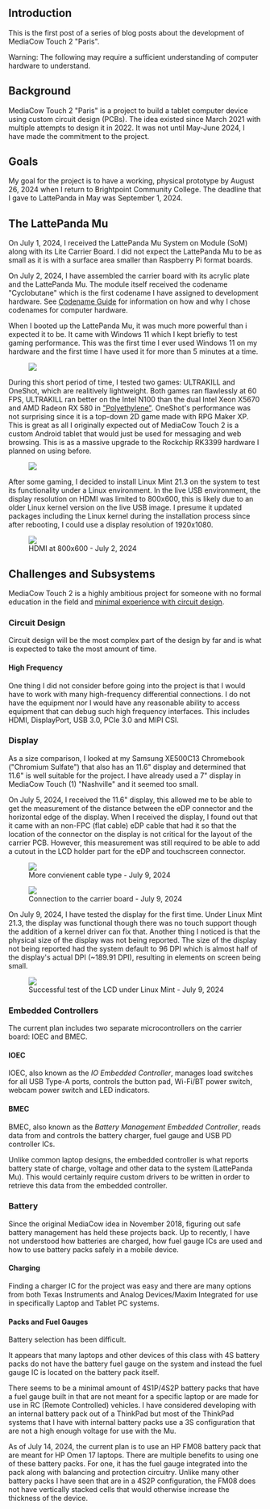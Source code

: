 ## Introduction
This is the first post of a series of blog posts about the development of MediaCow Touch 2 "Paris".

Warning: The following may require a sufficient understanding of computer hardware to understand.

## Background
MediaCow Touch 2 "Paris" is a project to build a tablet computer device using custom circuit design (PCBs). The idea existed since March 2021 with multiple attempts to design it in 2022. It was not until May-June 2024, I have made the commitment to the project. 

## Goals 
My goal for the project is to have a working, physical prototype by August 26, 2024 when I return to Brightpoint Community College. The deadline that I gave to LattePanda in May was September 1, 2024.  

## The LattePanda Mu
On July 1, 2024, I received the LattePanda Mu System on Module (SoM) along with its Lite Carrier Board. I did not expect the LattePanda Mu to be as small as it is with a surface area smaller than Raspberry Pi format boards.

On July 2, 2024, I have assembled the carrier board with its acrylic plate and the LattePanda Mu. The module itself received the codename "Cyclobutane" which is the first codename I have assigned to development hardware. See [Codename Guide](../../projects/codenames/) for information on how and why I chose codenames for computer hardware. 

When I booted up the LattePanda Mu, it was much more powerful than i expected it to be. It came with Windows 11 which I kept briefly to test gaming performance. This was the first time I ever used Windows 11 on my hardware and the first time I have used it for more than 5 minutes at a time.

<figure>
    <img src="/static/blog/mct2_p1/mu_win11.webp">
</figure>


During this short period of time, I tested two games: ULTRAKILL and OneShot, which are realitively lightweight. Both games ran flawlessly at 60 FPS, ULTRAKILL ran better on the Intel N100 than the dual Intel Xeon X5670 and AMD Radeon RX 580 in ["Polyethylene"](../../projects/wbpc_pe/). OneShot's performance was not surprising since it is a top-down 2D game made with RPG Maker XP. This is great as all I originally expected out of MediaCow Touch 2 is a custom Android tablet that would just be used for messaging and web browsing. This is as a massive upgrade to the Rockchip RK3399 hardware I planned on using before.

<figure>
    <img src="/static/blog/mct2_p1/mu_ultrakill.webp">
</figure>

After some gaming, I decided to install Linux Mint 21.3 on the system to test its functionality under a Linux environment. In the live USB environment, the display resolution on HDMI was limited to 800x600, this is likely due to an older Linux kernel version on the live USB image. I presume it updated packages including the Linux kernel during the installation process since after rebooting, I could use a display resolution of 1920x1080. 

<figure>
    <img src="/static/blog/mct2_p1/mu_mint_nodrivers.webp">
    <figcaption>HDMI at 800x600 - July 2, 2024</figcaption>
</figure>

## Challenges and Subsystems
MediaCow Touch 2 is a highly ambitious project for someone with no formal education in the field and [minimal experience with circuit design](../../projects/mathpad/). 

### Circuit Design
Circuit design will be the most complex part of the design by far and is what is expected to take the most amount of time.

#### High Frequency
One thing I did not consider before going into the project is that I would have to work with many high-frequency differential connections. I do not have the equipment nor I would have any reasonable ability to access equipment that can debug such high frequency interfaces. This includes HDMI, DisplayPort, USB 3.0, PCIe 3.0 and MIPI CSI.

### Display
As a size comparison, I looked at my Samsung XE500C13 Chromebook ("Chromium Sulfate") that also has an 11.6" display and determined that 11.6" is well suitable for the project. I have already used a 7" display in MediaCow Touch (1) "Nashville" and it seemed too small.

On July 5, 2024, I received the 11.6" display, this allowed me to be able to get the measurement of the distance between the eDP connector and the horizontal edge of the display. When I received the display, I found out that it came with an non-FPC (flat cable) eDP cable that had it so that the location of the connector on the display is not critical for the layout of the carrier PCB. However, this measurement was still required to be able to add a cutout in the LCD holder part for the eDP and touchscreen connector.

<figure>
    <img src="/static/blog/mct2_p1/lcd_cable.webp">
    <figcaption>More convienent cable type - July 9, 2024</figcaption>
</figure>

<figure>
    <img src="/static/blog/mct2_p1/lcd_cable_2.webp">
    <figcaption>Connection to the carrier board - July 9, 2024</figcaption>
</figure>


On July 9, 2024, I have tested the display for the first time. Under Linux Mint 21.3, the display was functional though there was no touch support though the addition of a kernel driver can fix that. Another thing I noticed is that the physical size of the display was not being reported. The size of the display not being reported had the system default to 96 DPI which is almost half of the display's actual DPI (~189.91 DPI), resulting in elements on screen being small. 

<figure>
    <img src="/static/blog/mct2_p1/mu_mint_lcd.webp">
    <figcaption>Successful test of the LCD under Linux Mint - July 9, 2024</figcaption>
</figure>


### Embedded Controllers
The current plan includes two separate microcontrollers on the carrier board: IOEC and BMEC. 

#### IOEC
IOEC, also known as the *IO Embedded Controller*, manages load switches for all USB Type-A ports, controls the button pad, Wi-Fi/BT power switch, webcam power switch and LED indicators. 

#### BMEC
BMEC, also known as the *Battery Management Embedded Controller*, reads data from and controls the battery charger, fuel gauge and USB PD controller ICs. 

Unlike common laptop designs, the embedded controller is what reports battery state of charge, voltage and other data to the system (LattePanda Mu). This would certainly require custom drivers to be written in order to retrieve this data from the embedded controller.


### Battery
Since the original MediaCow idea in November 2018, figuring out safe battery management has held these projects back. Up to recently, I have not understood how batteries are charged, how fuel gauge ICs are used and how to use battery packs safely in a mobile device.

#### Charging
Finding a charger IC for the project was easy and there are many options from both Texas Instruments and Analog Devices/Maxim Integrated for use in specifically Laptop and Tablet PC systems.

#### Packs and Fuel Gauges
Battery selection has been difficult. 

It appears that many laptops and other devices of this class with 4S battery packs do not have the battery fuel gauge on the system and instead the fuel gauge IC is located on the battery pack itself. 

There seems to be a minimal amount of 4S1P/4S2P battery packs that have a fuel gauge built in that are not meant for a specific laptop or are made for use in RC (Remote Controlled) vehicles. I have considered developing with an internal battery pack out of a ThinkPad but most of the ThinkPad systems that I have with internal battery packs use a 3S configuration that are not a high enough voltage for use with the Mu. 

As of July 14, 2024, the current plan is to use an HP FM08 battery pack that are meant for HP Omen 17 laptops. There are multiple benefits to using one of these battery packs. For one, it has the fuel gauge integrated into the pack along with balancing and protection circuitry. Unlike many other battery packs I have seen that are in a 4S2P configuration, the FM08 does not have vertically stacked cells that would otherwise increase the thickness of the device.



